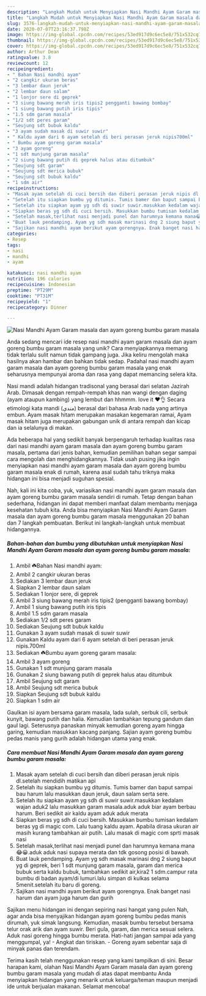 ```yaml
---
description: "Langkah Mudah untuk Menyiapkan Nasi Mandhi Ayam Garam masala dan ayam goreng bumbu garam masala yang Lezat Sekali"
title: "Langkah Mudah untuk Menyiapkan Nasi Mandhi Ayam Garam masala dan ayam goreng bumbu garam masala yang Lezat Sekali"
slug: 3576-langkah-mudah-untuk-menyiapkan-nasi-mandhi-ayam-garam-masala-dan-ayam-goreng-bumbu-garam-masala-yang-lezat-sekali
date: 2020-07-07T23:16:37.798Z
image: https://img-global.cpcdn.com/recipes/53ed917d9c6ec5e8/751x532cq70/nasi-mandhi-ayam-garam-masala-dan-ayam-goreng-bumbu-garam-masala-foto-resep-utama.jpg
thumbnail: https://img-global.cpcdn.com/recipes/53ed917d9c6ec5e8/751x532cq70/nasi-mandhi-ayam-garam-masala-dan-ayam-goreng-bumbu-garam-masala-foto-resep-utama.jpg
cover: https://img-global.cpcdn.com/recipes/53ed917d9c6ec5e8/751x532cq70/nasi-mandhi-ayam-garam-masala-dan-ayam-goreng-bumbu-garam-masala-foto-resep-utama.jpg
author: Arthur Dean
ratingvalue: 3.8
reviewcount: 12
recipeingredient:
- " Bahan Nasi mandhi ayam"
- "2 cangkir ukuran beras"
- "3 lembar daun jeruk"
- "2 lembar daun salam"
- "1 lonjor sere di geprek"
- "3 siung bawang merah iris tipis2 pengganti bawang bombay"
- "1 siung bawang putih iris tipis"
- "1.5 sdm garam masala"
- "1/2 sdt peres garam"
- "Seujung sdt bubuk kaldu"
- "3 ayam sudah masak di suwir suwir"
- " Kaldu ayam dari 6 ayam setelah di beri perasan jeruk nipis700ml"
- " Bumbu ayam goreng garam masala"
- "3 ayam goreng"
- "1 sdt munjung garam masala"
- "2 siung bawang putih di geprek halus atau ditumbuk"
- "Seujung sdt garam"
- "Seujung sdt merica bubuk"
- "Seujung sdt bubuk kaldu"
- "1 sdm air"
recipeinstructions:
- "Masak ayam setelah di cuci bersih dan diberi perasan jeruk nipis dl.setelah mendidih matikan api"
- "Setelah itu siapkan bumbu yg ditumis. Tumis bamer dan baput sampai bau harum lalu masukkan daun jeruk, daun salam serta sere."
- "Setelah itu siapkan ayam yg sdh di suwir suwir.masukkan kedalam wajan aduk2 lalu masukkan garam masala.aduk aduk biar ayam berbau harum. Beri sedikit air kaldu ayam aduk aduk merata"
- "Siapkan beras yg sdh di cuci bersih. Masukkan bumbu tumisan kedalam beras yg di magic com. Lalu tuang kaldu ayam. Apabila dirasa ukuran air masih kurang tambahkan air putih. Lalu masak di magic com sprti masak nasi"
- "Setelah masak,terlihat nasi menjadi punel dan harumnya kemana mana😂😀.aduk aduk nasi supaya merata dan tdk gosong posisi di bawah."
- "Buat lauk pendamping. Ayam yg sdh masak marinasi dng 2 siung baput yg di geprek, beri 1 sdt munjung garam masala, garam dan merica bubuk serta kaldu bubuk, tambahkan sedikit air,kira2 1 sdm.campur rata bumbu di badan ayam/di lumuri.lalu simpan di kulkas selama 5menit.setelah itu baru di goreng."
- "Sajikan nasi mandhi ayam berikut ayam gorengnya. Enak banget nasi harum dan ayam juga harum dan gurih"
categories:
- Resep
tags:
- nasi
- mandhi
- ayam

katakunci: nasi mandhi ayam 
nutrition: 196 calories
recipecuisine: Indonesian
preptime: "PT29M"
cooktime: "PT31M"
recipeyield: "1"
recipecategory: Dinner

---
```



![Nasi Mandhi Ayam Garam masala dan ayam goreng bumbu garam masala](https://img-global.cpcdn.com/recipes/53ed917d9c6ec5e8/751x532cq70/nasi-mandhi-ayam-garam-masala-dan-ayam-goreng-bumbu-garam-masala-foto-resep-utama.jpg)

Anda sedang mencari ide resep nasi mandhi ayam garam masala dan ayam goreng bumbu garam masala yang unik? Cara menyiapkannya memang tidak terlalu sulit namun tidak gampang juga. Jika keliru mengolah maka hasilnya akan hambar dan bahkan tidak sedap. Padahal nasi mandhi ayam garam masala dan ayam goreng bumbu garam masala yang enak seharusnya mempunyai aroma dan rasa yang dapat memancing selera kita.

Nasi mandi adalah hidangan tradisonal yang berasal dari selatan Jazirah Arab. Dimasak dengan rempah-rempah khas nan wangi dengan daging (ayam ataupun kambing) yang lembut dan hhmmm. love it ❤👌 Secara etimologi kata mandi (مندي) berasal dari bahasa Arab nada yang artinya embun. Ayam masak hitam merupakan masakan kegemaran ramai, Ayam masak hitam juga merupakan gabungan unik di antara rempah dan kicap dan ia selalunya di makan.

Ada beberapa hal yang sedikit banyak berpengaruh terhadap kualitas rasa dari nasi mandhi ayam garam masala dan ayam goreng bumbu garam masala, pertama dari jenis bahan, kemudian pemilihan bahan segar sampai cara mengolah dan menghidangkannya. Tidak usah pusing jika ingin menyiapkan nasi mandhi ayam garam masala dan ayam goreng bumbu garam masala enak di rumah, karena asal sudah tahu triknya maka hidangan ini bisa menjadi suguhan spesial.


Nah, kali ini kita coba, yuk, variasikan nasi mandhi ayam garam masala dan ayam goreng bumbu garam masala sendiri di rumah. Tetap dengan bahan sederhana, hidangan ini dapat memberi manfaat dalam membantu menjaga kesehatan tubuh kita. Anda bisa menyiapkan Nasi Mandhi Ayam Garam masala dan ayam goreng bumbu garam masala menggunakan 20 bahan dan 7 langkah pembuatan. Berikut ini langkah-langkah untuk membuat hidangannya.

<!--inarticleads1-->

##### Bahan-bahan dan bumbu yang dibutuhkan untuk menyiapkan Nasi Mandhi Ayam Garam masala dan ayam goreng bumbu garam masala:

1. Ambil  ☘️Bahan Nasi mandhi ayam:
1. Ambil 2 cangkir ukuran beras
1. Sediakan 3 lembar daun jeruk
1. Siapkan 2 lembar daun salam
1. Sediakan 1 lonjor sere, di geprek
1. Ambil 3 siung bawang merah iris tipis2 (pengganti bawang bombay)
1. Ambil 1 siung bawang putih iris tipis
1. Ambil 1.5 sdm garam masala
1. Sediakan 1/2 sdt peres garam
1. Sediakan Seujung sdt bubuk kaldu
1. Gunakan 3 ayam sudah masak di suwir suwir
1. Gunakan  Kaldu ayam dari 6 ayam setelah di beri perasan jeruk nipis.700ml
1. Sediakan  ☘️Bumbu ayam goreng garam masala:
1. Ambil 3 ayam goreng
1. Gunakan 1 sdt munjung garam masala
1. Gunakan 2 siung bawang putih di geprek halus atau ditumbuk
1. Ambil Seujung sdt garam
1. Ambil Seujung sdt merica bubuk
1. Siapkan Seujung sdt bubuk kaldu
1. Siapkan 1 sdm air


Gaulkan isi ayam bersama garam masala, lada sulah, serbuk cili, serbuk kunyit, bawang putih dan halia. Kemudian tambahkan tepung gandum dan gaul lagi. Seterusnya panaskan minyak kemudian goreng ayam hingga garing, kemudian masukkan kacang panjang. Sajian ayam goreng bumbu pedas manis yang gurih adalah hidangan utama yang enak. 

<!--inarticleads2-->

##### Cara membuat Nasi Mandhi Ayam Garam masala dan ayam goreng bumbu garam masala:

1. Masak ayam setelah di cuci bersih dan diberi perasan jeruk nipis dl.setelah mendidih matikan api
1. Setelah itu siapkan bumbu yg ditumis. Tumis bamer dan baput sampai bau harum lalu masukkan daun jeruk, daun salam serta sere.
1. Setelah itu siapkan ayam yg sdh di suwir suwir.masukkan kedalam wajan aduk2 lalu masukkan garam masala.aduk aduk biar ayam berbau harum. Beri sedikit air kaldu ayam aduk aduk merata
1. Siapkan beras yg sdh di cuci bersih. Masukkan bumbu tumisan kedalam beras yg di magic com. Lalu tuang kaldu ayam. Apabila dirasa ukuran air masih kurang tambahkan air putih. Lalu masak di magic com sprti masak nasi
1. Setelah masak,terlihat nasi menjadi punel dan harumnya kemana mana😂😀.aduk aduk nasi supaya merata dan tdk gosong posisi di bawah.
1. Buat lauk pendamping. Ayam yg sdh masak marinasi dng 2 siung baput yg di geprek, beri 1 sdt munjung garam masala, garam dan merica bubuk serta kaldu bubuk, tambahkan sedikit air,kira2 1 sdm.campur rata bumbu di badan ayam/di lumuri.lalu simpan di kulkas selama 5menit.setelah itu baru di goreng.
1. Sajikan nasi mandhi ayam berikut ayam gorengnya. Enak banget nasi harum dan ayam juga harum dan gurih


Sajikan menu hidangan ini dengan sepiring nasi hangat yang pulen Nah, agar anda bisa menyajikan hidangan ayam goreng bumbu pedas manis dirumah, yuk simak langsung. Kemudian, masak bumbu tersebut bersama telur orak arik dan ayam suwir. Beri gula, garam, dan merica sesuai selera. Aduk nasi goreng hingga bumbu merata. Hati-hati jangan sampai ada yang menggumpal, ya! - Angkat dan tiriskan. - Goreng ayam sebentar saja di minyak panas dan terendam. 

Terima kasih telah menggunakan resep yang kami tampilkan di sini. Besar harapan kami, olahan Nasi Mandhi Ayam Garam masala dan ayam goreng bumbu garam masala yang mudah di atas dapat membantu Anda menyiapkan hidangan yang menarik untuk keluarga/teman maupun menjadi ide untuk berjualan makanan. Selamat mencoba!
